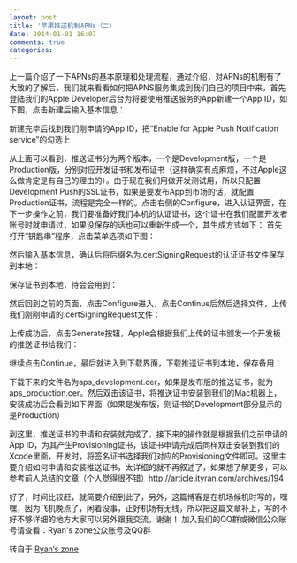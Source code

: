 ```yaml
---
layout: post
title: '苹果推送机制APNs（二）'
date: 2014-01-01 16:07
comments: true
categories: 
---
```

上一篇介绍了一下APNs的基本原理和处理流程，通过介绍，对APNs的机制有了大致的了解后，我们就来看看如何把APNS服务集成到我们自己的项目中来，首先登陆我们的Apple Developer后台为将要使用推送服务的App新建一个App ID，如下图，点击新建后输入基本信息：


新建完毕后找到我们刚申请的App ID，把“Enable for Apple Push Notification service”的勾选上

从上面可以看到，推送证书分为两个版本，一个是Development版，一个是Production版，分别对应开发证书和发布证书（这样确实有点麻烦，不过Apple这么做肯定是有自己的理由的）。由于现在我们用做开发测试用，所以只配置Development Push的SSL证书，如果是要发布App到市场的话，就配置Production证书，流程是完全一样的。点击右侧的Configure，进入认证界面，在下一步操作之前，我们要准备好我们本机的认证证书，这个证书在我们配置开发者账号时就申请过，如果没保存的话也可以重新生成一个，其生成方式如下：
首先打开“钥匙串”程序，点击菜单选项如下图：


然后输入基本信息，确认后将后缀名为.certSigningRequest的认证证书文件保存到本地：


保存证书到本地，待会会用到：        


然后回到之前的页面，点击Configure进入，点击Continue后然后选择文件，上传我们刚刚申请的.certSigningRequest文件：


上传成功后，点击Generate按钮，Apple会根据我们上传的证书颁发一个开发板的推送证书给我们：


继续点击Continue，最后就进入到下载界面，下载推送证书到本地，保存备用：


下载下来的文件名为aps_development.cer，如果是发布版的推送证书，就为aps_production.cer。然后双击该证书，将推送证书安装到我们的Mac机器上，安装成功后会看到如下界面（如果是发布版，则证书的Development部分显示的是Production）


到这里，推送证书的申请和安装就完成了，接下来的操作就是根据我们之前申请的App ID，为其产生Provisioning证书，该证书申请完成后同样双击安装到我们的Xcode里面，开发时，将签名证书选择我们对应的Provisioning文件即可。这里主要介绍如何申请和安装推送证书，太详细的就不再叙述了，如果想了解更多，可以参考前人总结的文章（个人觉得很不错）http://article.ityran.com/archives/194

好了，时间比较赶，就简要介绍到此了，另外，这篇博客是在机场候机时写的，嘿嘿，因为飞机晚点了，闲着没事，正好机场有无线，所以把这篇文章补上，写的不好不够详细的地方大家可以另外跟我交流，谢谢！
加入我们的QQ群或微信公众账号请查看：Ryan's zone公众账号及QQ群

转自于 [Ryan‘s zone](http://blog.csdn.net/ryantang03/article/details/8540362)